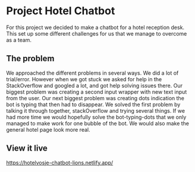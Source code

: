 # Project Hotel Chatbot

For this project we decided to make a chatbot for a hotel reception desk. This set up some different challenges for us that we manage to overcome as a team.

## The problem

We approached the different problems in several ways. We did a lot of trial/error. However when we got stuck we asked for help in the StackOverflow and googled a lot, and got help solving issues there. Our biggest problem was creating a second input wrapper with new text input from the user. Our next biggest problem was creating dots indication the bot is typing that then had to disappear. We solved the first problem by talking it through together, stackOverflow and trying several things. If we had more time we would hopefully solve the bot-typing-dots that we only managed to make work for one bubble of the bot. We would also make the general hotel page look more real. 

## View it live

https://hotelvosje-chatbot-lions.netlify.app/ 

